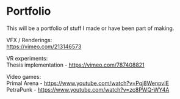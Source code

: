 # Portfolio
This will be a portfolio of stuff I made or have been part of making.


VFX / Renderings: <br>
https://vimeo.com/213146573

VR experiments: <br>
Thesis implementation - https://vimeo.com/787408821

Video games: <br>
Primal Arena - https://www.youtube.com/watch?v=Pqj8WenpvIE <br>
PetraPunk - https://www.youtube.com/watch?v=zc8PWQ-WY4A
